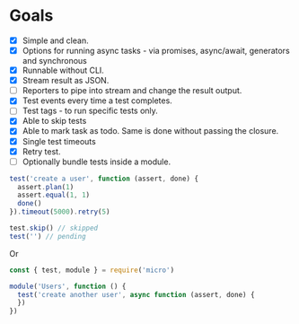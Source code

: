 # Goals

- [x] Simple and clean.
- [x] Options for running async tasks - via promises, async/await, generators and synchronous
- [x] Runnable without CLI.
- [x] Stream result as JSON.
- [ ] Reporters to pipe into stream and change the result output.
- [x] Test events every time a test completes.
- [ ] Test tags - to run specific tests only.
- [x] Able to skip tests
- [x] Able to mark task as todo. Same is done without passing the closure.
- [x] Single test timeouts
- [x] Retry test.
- [ ] Optionally bundle tests inside a module.

```js
test('create a user', function (assert, done) {
  assert.plan(1)
  assert.equal(1, 1)
  done()
}).timeout(5000).retry(5)

test.skip() // skipped
test('') // pending
```

Or

```js
const { test, module } = require('micro')

module('Users', function () {
  test('create another user', async function (assert, done) {
  })
})
```
